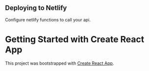 ## Deploying to Netlify
Configure netlify functions to call your api.

# Getting Started with Create React App

This project was bootstrapped with [Create React App](https://github.com/facebook/create-react-app).

